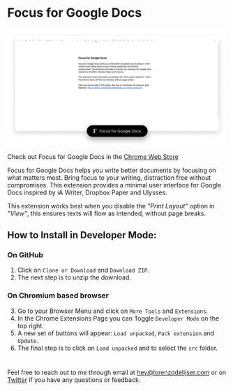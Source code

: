 # Focus for Google Docs

![Focus for Google Docs Chrome Extension](_img/screenshot.png)

Check out Focus for Google Docs in the [Chrome Web Store](https://chrome.google.com/webstore/detail/focus-for-google-docs/ehogfddbkbeoadolmjppehadlpkbmfkn)

Focus for Google Docs helps you write better documents by focusing on what matters most. Bring focus to your writing, distraction free without compromises. This extension provides a minimal user interface for Google Docs inspired by iA Writer, Dropbox Paper and Ulysses.

This extension works best when you disable the _"Print Layout"_ option in _"View"_, this ensures texts will flow as intended, without page breaks.

## How to Install in Developer Mode:

### On GitHub

1. Click on `Clone or Download` and `Download ZIP`.
2. The next step is to unzip the download.

### On Chromium based browser

3. Go to your Browser Menu and click on `More Tools` and `Extensions`.
4. In the Chrome Extensions Page you can Toggle `Developer Mode` on the top right.
5. A new set of buttons will appear: `Load unpacked`, `Pack extension` and `Update`.
6. The final step is to click on `Load unpacked` and to select the `src` folder.

#

Feel free to reach out to me through email at [hey@lorenzodelijser.com](mailto:hey@lorenzodelijser.com) or on [Twitter](https://twitter.com/lorenzodelijser) if you have any questions or feedback.
